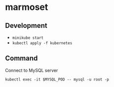 # marmoset

## Development

- `minikube start`
- `kubectl apply -f kubernetes`

## Command

Connect to MySQL server

`kubectl exec -it $MYSQL_POD -- mysql -u root -p`
